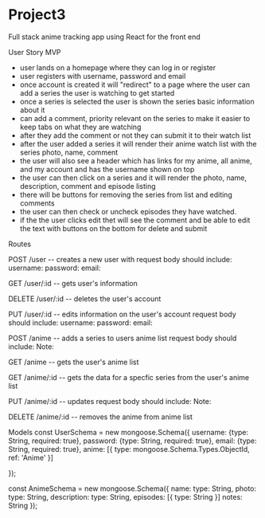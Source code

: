 # Project3
Full stack anime tracking app using React for the front end


User Story
  MVP
  - user lands on a homepage where they can log in or register 
  - user registers with username, password and email
  - once account is created it will "redirect" to a page where the user can add a series the user is watching to get started
  - once a series is selected the user is shown the series basic information about it
  - can add a comment, priority relevant on the series to make it easier to keep tabs on what they are watching
  - after they add the comment or not they can submit it to their watch list 
  - after the user added a series it will render their anime watch list with the series photo, name, comment
  - the user will also see a header which has links for my anime, all anime, and my account and has the username shown on top
  - the user can then click on a series and it will render the photo, name, description, comment and episode listing
  - there will be buttons for removing the series from list and editing comments
  - the user can then check or uncheck episodes they have watched.
  - if the the user clicks edit thet will see the comment and be able to edit the text with buttons on the bottom for delete and submit 
  
  
Routes

POST /user -- creates a new user with
  request body should include:
      username:
      password:
      email:

GET /user/:id -- gets user's information

DELETE /user/:id -- deletes the user's account

PUT /user/:id -- edits information on the user's account
  request body should include:
      username:
      password:
      email:




POST /anime -- adds a series to users anime list
  request body should include:
       Note:
     

GET /anime -- gets the user's anime list

GET /anime/:id -- gets the data for a specfic series from the user's anime list

PUT /anime/:id -- updates 
  request body should include:
      Note:
    
DELETE /anime/:id -- removes the anime from anime list




Models
const UserSchema = new mongoose.Schema({
  username: {type: String, required: true},
  password: {type: String, required: true},
  email: {type: String, required: true},
  anime: [{
    type: mongoose.Schema.Types.ObjectId,
    ref: 'Anime'
  }]
  
});

const AnimeSchema = new mongoose.Schema({
  name: type: String,
  photo: type: String,
  description: type: String,
  episodes: [{
    type: String
  }]
  notes: String
});

